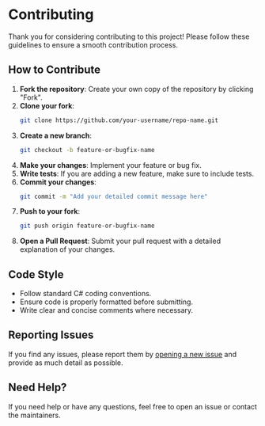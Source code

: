 # Contributing

Thank you for considering contributing to this project! Please follow these guidelines to ensure a smooth contribution process.

## How to Contribute

1. **Fork the repository**: Create your own copy of the repository by clicking "Fork".
2. **Clone your fork**: 
    ```bash
    git clone https://github.com/your-username/repo-name.git
    ```
3. **Create a new branch**: 
    ```bash
    git checkout -b feature-or-bugfix-name
    ```
4. **Make your changes**: Implement your feature or bug fix.
5. **Write tests**: If you are adding a new feature, make sure to include tests.
6. **Commit your changes**: 
    ```bash
    git commit -m "Add your detailed commit message here"
    ```
7. **Push to your fork**: 
    ```bash
    git push origin feature-or-bugfix-name
    ```
8. **Open a Pull Request**: Submit your pull request with a detailed explanation of your changes.

## Code Style

- Follow standard C# coding conventions.
- Ensure code is properly formatted before submitting.
- Write clear and concise comments where necessary.

## Reporting Issues

If you find any issues, please report them by [opening a new issue](link-to-issues) and provide as much detail as possible.

## Need Help?

If you need help or have any questions, feel free to open an issue or contact the maintainers.
